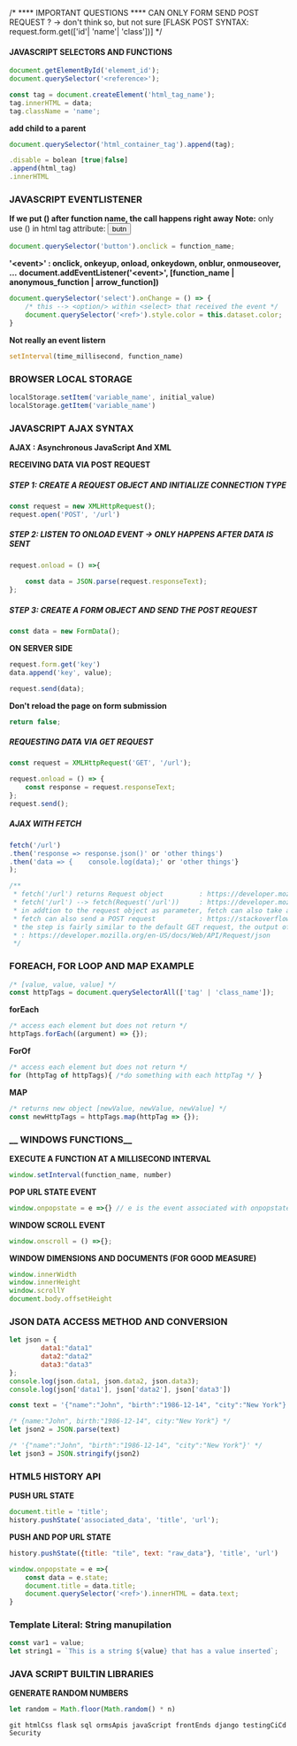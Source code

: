 

/*
	**** IMPORTANT QUESTIONS ****
	CAN ONLY FORM SEND POST REQUEST ? -> don't think so, but not sure
	[FLASK POST SYNTAX: request.form.get(['id'| 'name'| 'class'])]
*/

#### __JAVASCRIPT SELECTORS AND FUNCTIONS__
```javascript
document.getElementById('elememt_id');
document.querySelector('<reference>');

const tag = document.createElement('html_tag_name');
tag.innerHTML = data;
tag.className = 'name';
```

**add child to a parent**
```javascript
document.querySelector('html_container_tag').append(tag); 
```
```javascript
.disable = bolean [true|false]
.append(html_tag)
.innerHTML
```

### __JAVASCRIPT EVENTLISTENER__

**If we put () after function name, the call happens right away**
**Note:** only use () in html tag attribute: **<button onclick="function()">butn</button>**

```javascript
document.querySelector('button').onclick = function_name; 
```

**'\<event\>' : onclick, onkeyup, onload, onkeydown, onblur, onmouseover, ...**
**document.addEventListener('\<event\>', [function_name | anonymous_function | arrow_function])**
    
```javascript
document.querySelector('select').onChange = () => {
	/* this --> <option/> within <select> that received the event */
	document.querySelector('<ref>').style.color = this.dataset.color; 
}
```
    
**Not really an event listern**
```javascript
setInterval(time_millisecond, function_name) 
```
    
### __BROWSER LOCAL STORAGE__

```javascript
localStorage.setItem('variable_name', initial_value)
localStorage.getItem('variable_name')
```
    
### __JAVASCRIPT AJAX SYNTAX__
**AJAX : Asynchronous JavaScript And XML**
    
**RECEIVING DATA VIA POST REQUEST**

##### **STEP 1: CREATE A REQUEST OBJECT AND INITIALIZE CONNECTION TYPE**

```javascript
const request = new XMLHttpRequest();
request.open('POST', '/url')
```
    
##### **STEP 2: LISTEN TO ONLOAD EVENT -> ONLY HAPPENS AFTER DATA IS SENT**
    
```javascript
request.onload = () =>{
	
	const data = JSON.parse(request.responseText);
};
```
    
##### **STEP 3: CREATE A FORM OBJECT AND SEND THE POST REQUEST**

```javascript
const data = new FormData();
```

**ON SERVER SIDE** 
    
```javascript
request.form.get('key')
data.append('key', value);

request.send(data);
```
    
**Don't reload the page on form submission**
```javascript    
return false;
```
    
##### **REQUESTING DATA VIA GET REQUEST**
```javascript
const request = XMLHttpRequest('GET', '/url');

request.onload = () => {
	const response = request.responseText;
};
request.send();
```
##### **AJAX WITH FETCH**

```javascript
fetch('/url')
.then('response => response.json()' or 'other things')
.then('data => {	console.log(data);' or 'other things'}
);
```
```javascript    
/**
 * fetch('/url') returns Request object			: https://developer.mozilla.org/en-US/docs/Web/API/Request
 * fetch('/url') --> fetch(Request('/url')) 	: https://developer.mozilla.org/en-US/docs/Web/API/Request/Request
 * in addtion to the request object as parameter, fetch can also take an initializer json Object
 * fetch can also send a POST request			: https://stackoverflow.com/questions/29775797/fetch-post-json-data
 * the step is fairly similar to the default GET request, the output of console.log(data) show how POST request is wrapped.   	
 * : https://developer.mozilla.org/en-US/docs/Web/API/Request/json
 */
```
    
### __FOREACH, FOR LOOP AND MAP EXAMPLE__
```javascript
/* [value, value, value] */
const httpTags = document.querySelectorAll(['tag' | 'class_name']); 
```

**forEach**
```javascript
/* access each element but does not return */
httpTags.forEach((argument) => {});  							
```
    
**ForOf**
```javascript
/* access each element but does not return */
for (httpTag of httpTags){ /*do something with each httpTag */ } 
```
    
**MAP**
```javascript
/* returns new object [newValue, newValue, newValue] */
const newHttpTags = httpTags.map(httpTag => {}); 				
```
    
### __ WINDOWS FUNCTIONS__

**EXECUTE A FUNCTION AT A MILLISECOND INTERVAL**
```javascript
window.setInterval(function_name, number)
```

**POP URL STATE EVENT**
```javascript
window.onpopstate = e =>{} // e is the event associated with onpopstate
```

**WINDOW SCROLL EVENT**
```javascript
window.onscroll = () =>{};
```

**WINDOW DIMENSIONS AND DOCUMENTS (FOR GOOD MEASURE)**
```javascript
window.innerWidth
window.innerHeight
window.scrollY
document.body.offsetHeight
```

### __JSON DATA ACCESS METHOD AND CONVERSION__
```javascript
let json = {
		data1:"data1"
		data2:"data2"
		data3:"data3"
};
console.log(json.data1, json.data2, json.data3);
console.log(json['data1'], json['data2'], json['data3'])

const text = '{"name":"John", "birth":"1986-12-14", "city":"New York"}';

/* {name:"John", birth:"1986-12-14", city:"New York"} */
let json2 = JSON.parse(text) 

/* '{"name":"John", "birth":"1986-12-14", "city":"New York"}' */
let json3 = JSON.stringify(json2) 
```
### __HTML5 HISTORY API__

**PUSH URL STATE**
```javascript
document.title = 'title';
history.pushState('associated_data', 'title', 'url');
```

**PUSH AND POP URL STATE**
```javascript
history.pushState({title: "tile", text: "raw_data"}, 'title', 'url')

window.onpopstate = e =>{
	const data = e.state;
	document.title = data.title;
	document.querySelector('<ref>').innerHTML = data.text;
}
```
### __Template Literal: String manupilation__
```javascript
const var1 = value;
let string1 = `This is a string ${value} that has a value inserted`;
```

### __JAVA SCRIPT BUILTIN LIBRARIES__

**GENERATE RANDOM NUMBERS**
```javascript
let random = Math.floor(Math.random() * n)
```
```
git htmlCss flask sql ormsApis javaScript frontEnds django testingCiCd Security
```
